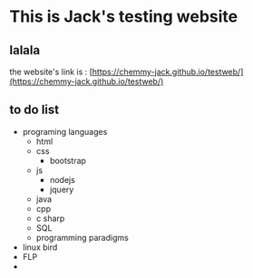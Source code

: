 # This is Jack's testing website
## lalala
the website's link is : [https://chemmy-jack.github.io/testweb/](https://chemmy-jack.github.io/testweb/)

## to do list
- programing languages
    - html
    - css
        - bootstrap
    - js
        - nodejs
        - jquery
    - java
    - cpp
    - c sharp
    - SQL
    - programming paradigms
- linux bird
- FLP
- 
